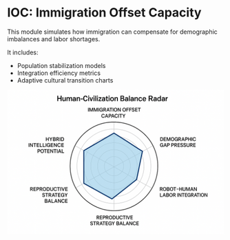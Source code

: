 # IOC: Immigration Offset Capacity

This module simulates how immigration can compensate for demographic imbalances and labor shortages.

It includes:
- Population stabilization models
- Integration efficiency metrics
- Adaptive cultural transition charts

![Immigration Balance](../assets/images/human_civilization_balance_radar.png)

